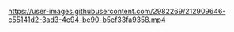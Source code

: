 https://user-images.githubusercontent.com/2982269/212909646-c55141d2-3ad3-4e94-be90-b5ef33fa9358.mp4
